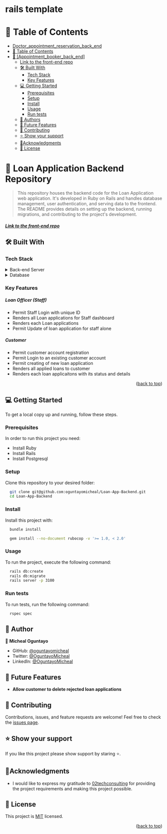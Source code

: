 # rails template

<a name="readme-top"></a>

# 📗 Table of Contents

- [Doctor\_appointment\_reservation\_back\_end](#doctor_appointment_reservation_back_end)
- [📗 Table of Contents](#-table-of-contents)
- [📖 \[Appointment\_booker\_back\_end\] ](#-appointment_booker_back_end-)
  - [Link to the front-end repo](#link-to-the-front-end-repo)
  - [🛠 Built With ](#-built-with-)
    - [Tech Stack ](#tech-stack-)
    - [Key Features ](#key-features-)
  - [💻 Getting Started ](#-getting-started-)
    - [Prerequisites](#prerequisites)
    - [Setup](#setup)
    - [Install](#install)
    - [Usage](#usage)
    - [Run tests](#run-tests)
  - [👥 Authors ](#-authors-)
  - [🔭 Future Features ](#-future-features-)
  - [🤝 Contributing ](#-contributing-)
  - [⭐ Show your support ](#-show-your-support-)
  - [🙏Acknowledgments ](#acknowledgments-)
  - [📝 License ](#-license-)

# 📖 Loan Application Backend Repository <a name="about-project"></a>

> This repository houses the backend code for the Loan Application web application. It's developed in Ruby on Rails and handles database management, user authentication, and serving data to the frontend. The README provides details on setting up the backend, running migrations, and contributing to the project's development. 


##### [Link to the front-end repo](https://github.com/oguntayomicheal/Loan-App-Front-end)

## 🛠 Built With <a name="built-with"></a>

### Tech Stack <a name="tech-stack"></a>

<details>
  <summary>Back-end Server</summary>
  <ul>
    <li><a href="https://rubyonrails.org/">Ruby on Rails</a></li>
  </ul>
</details>

<details>
<summary>Database</summary>
  <ul>
    <li><a href="https://www.postgresql.org/">PostgreSQL</a></li>
  </ul>
</details>

### Key Features <a name="key-features"></a>

##### **Loan Officer (Staff)**
- Permit Staff Login with unique ID
- Renders all Loan applications for Staff dashboard
- Renders each Loan applications 
- Permit Update of loan application for staff alone

##### **Customer**
- Permit customer account registration 
- Permit Login to an existing customer account
- Permit creating of new loan application 
- Renders all applied loans to customer 
- Renders each loan applicaitons with its status and details

<p align="right">(<a href="#readme-top">back to top</a>)</p>

## 💻 Getting Started <a name="getting-started"></a>

To get a local copy up and running, follow these steps.

### Prerequisites

In order to run this project you need:

- Install Ruby
- Install Rails
- Install Postgresql

### Setup

Clone this repository to your desired folder:

```sh
  git clone git@github.com:oguntayomicheal/Loan-App-Backend.git
  cd Loan-App-Backend
```

### Install

Install this project with:

```sh
  bundle install
```

```sh
  gem install --no-document rubocop -v '>= 1.0, < 2.0'
```

### Usage

To run the project, execute the following command:

```sh
  rails db:create
  rails db:migrate
  rails server -p 3100
```
### Run tests

To run tests, run the following command:

```sh
  rspec spec
```

## 👥 Author <a name="authors"></a>

👤 **Micheal Oguntayo**

- GitHub: [@oguntayomicheal](https://github.com/oguntayomicheal)
- Twitter: [@OguntayoMicheal](https://twitter.com/Oguns_micky)
- LinkedIn: [@OguntayoMicheal](https://www.linkedin.com/in/ogunsmicky/)

## 🔭 Future Features <a name="future-features"></a>

- **Allow customer to delete rejected loan applications**


## 🤝 Contributing <a name="contributing"></a>

Contributions, issues, and feature requests are welcome!
Feel free to check the [issues page](https://github.com/oguntayomicheal/Loan-App-Backend/issues).


## ⭐ Show your support <a name="support"></a>

If you like this project please show support by staring :star:️.


## 🙏Acknowledgments <a name="acknowledgements"></a>

- I would like to express my gratitude to [02techconsulting](https://www.02herotechconsulting.com/) for providing the project requirements and making this project possible. 

## 📝 License <a name="license"></a>

This project is [MIT](./LICENSE) licensed.

<p align="right">(<a href="#readme-top">back to top</a>)</p>
